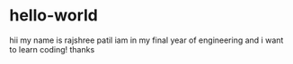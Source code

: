 # hello-world
hii
my name is rajshree patil iam in my final year of engineering and i want to learn coding!
thanks
